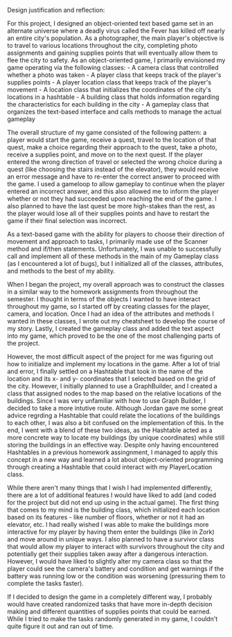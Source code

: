  Design justification and reflection:

 For this project, I designed an object-oriented text based game set in an alternate universe where a deadly virus called the Fever has killed off nearly an entire city's population. As a photographer, the main player's objective is to travel to various locations throughout the city, completing photo assignments and gaining supplies points that will eventually allow them to flee the city to safety. As an object-oriented game, I primarily envisioned my game operating via the following classes:
    - A camera class that controlled whether a photo was taken
    - A player class that keeps track of the player's supplies points
    - A player location class that keeps track of the player's movement
    - A location class that initializes the coordinates of the city's locations in a hashtable
    - A building class that holds information regarding the characteristics for each building in the city
    - A gameplay class that organizes the text-based interface and calls methods to manage the actual gameplay

The overall structure of my game consisted of the following pattern: a player would start the game, receive a quest, travel to the location of that quest, make a choice regarding their approach to the quest, take a photo, receive a supplies point, and move on to the next quest. If the player entered the wrong direction of travel or selected the wrong choice during a quest (like choosing the stairs instead of the elevator), they would receive an error message and have to re-enter the correct answer to proceed with the game. I used a gameloop to allow gameplay to continue when the player entered an incorrect answer, and this also allowed me to inform the player whether or not they had succeeded upon reaching the end of the game. I also planned to have the last quest be more high-stakes than the rest, as the player would lose all of their supplies points and have to restart the game if their final selection was incorrect. 

As a text-based game with the ability for players to choose their direction of movement and approach to tasks, I primarily made use of the Scanner method and if/then statements. Unfortunately, I was unable to successfully call and implement all of these methods in the main of my Gameplay class (as I encountered a lot of bugs), but I initialized all of the classes, attributes, and methods to the best of my ability. 

When I began the project, my overall approach was to construct the classes in a similar way to the homework assignments from throughout the semester. I thought in terms of the objects I wanted to have interact throughout my game, so I started off by creating classes for the player, camera, and location. Once I had an idea of the attributes and methods I wanted in these classes, I wrote out my cheatsheet to develop the course of my story. Lastly, I created the gameplay class and added the text aspect into my game, which proved to be the one of the most challenging parts of the project. 

However, the most difficult aspect of the project for me was figuring out how to initialize and implement my locations in the game. After a lot of trial and error, I finally settled on a Hashtable that took in the name of the location and its x- and y- coordinates that I selected based on the grid of the city. However, I initially planned to use a GraphBuilder, and I created a class that assigned nodes to the map based on the relative locations of the buildings. Since I was very unfamiliar with how to use Graph Builder, I decided to take a more intutive route. Although Jordan gave me some great advice regrding a Hashtable that could relate the locations of the buildings to each other, I was also a bit confused on the implementation of this. In the end, I went with a blend of these two ideas, as the Hashtable acted as a more concrete way to locate my buildings (by unique coordinates) while still storing the buildings in an effective way. Despite only having encountered Hashtables in a previous homework assingnment, I managed to apply this concept in a new way and learned a lot about object-oriented programming through creating a Hashtable that could interact with my PlayerLocation class.

While there aren't many things that I wish I had implemented differently, there are a lot of additional features I would have liked to add (and coded for the project but did not end up using in the actual game). The first thing that comes to my mind is the building class, which initialized each location based on its features - like number of floors, whether or not it had an elevator, etc. I had really wished I was able to make the buildings more interactive for my player by having them enter the buildings (like in Zork) and move around in unique ways. I also planned to have a survivor class that would allow my player to interact with survivors throughout the city and potentially get their supplies taken away after a dangerous interaction. However, I would have liked to slightly alter my camera class so that the player could see the camera's battery and condition and get warnings if the battery was running low or the condition was worsening (pressuring them to complete the tasks faster).

If I decided to design the game in a completely different way, I probably would have created randomized tasks that have more in-depth decision making and different quantities of supplies points that could be earned. While I tried to make the tasks randomly generated in my game, I couldn't quite figure it out and ran out of time. 

 